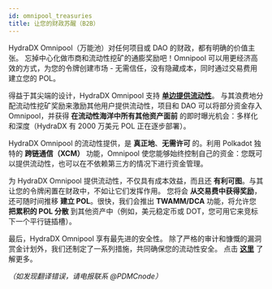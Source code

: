 ```yaml
---
id: omnipool_treasuries
title: 让您的财政苏醒（B2B）
---
```


HydraDX Omnipool（万能池）对任何项目或 DAO 的财政，都有明确的价值主张。 忘掉中心化做市商和流动性挖矿的通膨奖励吧！Omnipool 可以用更经济高效的方式，为您的令牌创建市场 - 无需信任，没有隐藏成本，同时通过交易费用建立您的 POL。

得益于其尖端的设计，HydraDX Omnipool 支持 **[单边提供流动性](/omnipool_lp)**。 与其浪费地分配流动性挖矿奖励来激励其他用户提供流动性，项目和 DAO 可以将部分资金存入 Omnipool，并获得 **在流动性海洋中所有其他资产面前** 的即时曝光机会：多样化和深度（HydraDX 有 2000 万美元 POL 正在逐步部署）。

HydraDX Omnipool 的流动性提供，是 **真正地**、**无需许可** 的。利用 Polkadot 独特的 **跨链通信（XCM）** 功能，Omnipool 使您能够始终控制自己的资金：您既可以提供流动性，也可以在不依赖第三方的情况下进行资金管理。

为 HydraDX Omnipool 提供流动性，不仅具有成本效益，而且还 **有利可图**。与其让您的令牌闲置在财政中，不如让它们发挥作用。 您将会 **从交易费中获得奖励**，还可随时间推移 **建立 POL**。很快，我们会推出 **TWAMM/DCA** 功能，将允许您 **把累积的 POL 分散** 到其他资产中（例如，美元稳定币或 DOT，您可用它来竞标下一个平行链插槽）。
 
最后，HydraDX Omnipool 享有最先进的安全性。 除了严格的审计和慷慨的漏洞赏金计划外，我们还制定了一系列措施，共同确保您的流动性安全。 点击 **[这里](/omnipool_security)** 了解更多。

*（如发现翻译错误，请电报联系 @PDMCnode）*
